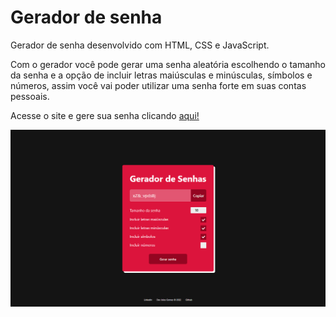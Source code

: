# Gerador de senha

Gerador de senha desenvolvido com HTML, CSS e JavaScript.   

Com o gerador você pode gerar uma senha aleatória escolhendo o tamanho da senha e a opção de incluir letras maiúsculas e minúsculas, símbolos e números, assim você vai poder utilizar uma senha forte em suas contas pessoais.

Acesse o site e gere sua senha clicando [aqui!](https://joi-gn.github.io/gerador-senha-js/)

![](screenshot.png)

